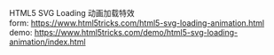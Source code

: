 HTML5 SVG Loading 动画加载特效  
form: https://www.html5tricks.com/html5-svg-loading-animation.html  
demo: https://www.html5tricks.com/demo/html5-svg-loading-animation/index.html
